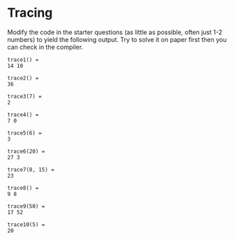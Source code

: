 # Tracing

Modify the code in the starter questions (as little as possible, often just 1-2 numbers) to yield the following output. Try to solve it on paper first then you can check in the compiler.

```
trace1() =
14 10

trace2() =
36

trace3(7) =
2

trace4() =
7 0

trace5(6) =
3

trace6(20) =
27 3

trace7(8, 15) =
23

trace8() =
9 8

trace9(50) =
17 52

trace10(5) =
20
```